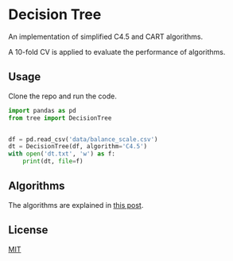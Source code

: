 # Decision Tree

An implementation of simplified C4.5 and CART algorithms.

A 10-fold CV is applied to evaluate the performance of algorithms.

## Usage

Clone the repo and run the code.

```python
import pandas as pd
from tree import DecisionTree


df = pd.read_csv('data/balance_scale.csv')
dt = DecisionTree(df, algorithm='C4.5')
with open('dt.txt', 'w') as f:
    print(dt, file=f)
```

## Algorithms

The algorithms are explained in [this post](https://blog.usualwitch.now.sh/posts/decision-tree/).

## License

[MIT](https://choosealicense.com/licenses/mit/)
